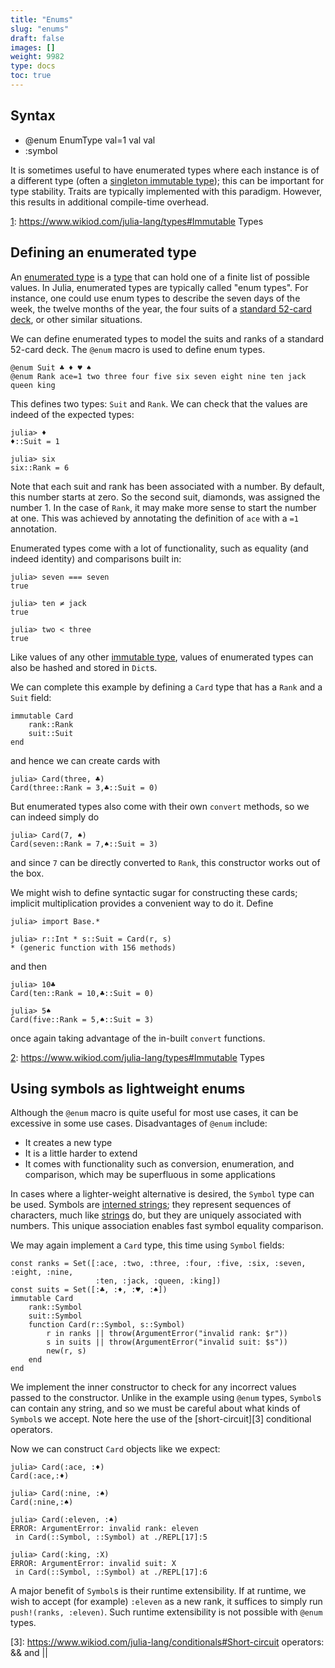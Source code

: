 ```yaml
---
title: "Enums"
slug: "enums"
draft: false
images: []
weight: 9982
type: docs
toc: true
---
```


## Syntax
- @enum EnumType val=1 val val
- :symbol

It is sometimes useful to have enumerated types where each instance is of a different type (often a [singleton immutable type][1]); this can be important for type stability. Traits are typically implemented with this paradigm. However, this results in additional compile-time overhead.


  [1]: https://www.wikiod.com/julia-lang/types#Immutable Types

## Defining an enumerated type
An [enumerated type](https://en.wikipedia.org/wiki/Enumerated_type) is a [type][1] that can hold one of a finite list of possible values. In Julia, enumerated types are typically called "enum types". For instance, one could use enum types to describe the seven days of the week, the twelve months of the year, the four suits of a [standard 52-card deck](https://en.wikipedia.org/wiki/Standard_52-card_deck), or other similar situations.

We can define enumerated types to model the suits and ranks of a standard 52-card deck. The `@enum` macro is used to define enum types.

    @enum Suit ♣ ♦ ♥ ♠
    @enum Rank ace=1 two three four five six seven eight nine ten jack queen king

This defines two types: `Suit` and `Rank`. We can check that the values are indeed of the expected types:

    julia> ♦
    ♦::Suit = 1
    
    julia> six
    six::Rank = 6

Note that each suit and rank has been associated with a number. By default, this number starts at zero. So the second suit, diamonds, was assigned the number 1. In the case of `Rank`, it may make more sense to start the number at one. This was achieved by annotating the definition of `ace` with a `=1` annotation.

Enumerated types come with a lot of functionality, such as equality (and indeed identity) and comparisons built in:

    julia> seven === seven
    true
    
    julia> ten ≠ jack
    true
    
    julia> two < three
    true

Like values of any other [immutable type][2], values of enumerated types can also be hashed and stored in `Dict`s.

We can complete this example by defining a `Card` type that has a `Rank` and a `Suit` field:

    immutable Card
        rank::Rank
        suit::Suit
    end

and hence we can create cards with

    julia> Card(three, ♣)
    Card(three::Rank = 3,♣::Suit = 0)

But enumerated types also come with their own `convert` methods, so we can indeed simply do

    julia> Card(7, ♠)
    Card(seven::Rank = 7,♠::Suit = 3)

and since `7` can be directly converted to `Rank`, this constructor works out of the box.

We might wish to define syntactic sugar for constructing these cards; implicit multiplication provides a convenient way to do it. Define

    julia> import Base.*
    
    julia> r::Int * s::Suit = Card(r, s)
    * (generic function with 156 methods)

and then

    julia> 10♣
    Card(ten::Rank = 10,♣::Suit = 0)
    
    julia> 5♠
    Card(five::Rank = 5,♠::Suit = 3)

once again taking advantage of the in-built `convert` functions.

  [1]: https://www.wikiod.com/julia-lang/types
  [2]: https://www.wikiod.com/julia-lang/types#Immutable Types

## Using symbols as lightweight enums
Although the `@enum` macro is quite useful for most use cases, it can be excessive in some use cases. Disadvantages of `@enum` include:

- It creates a new type
- It is a little harder to extend
- It comes with functionality such as conversion, enumeration, and comparison, which may be superfluous in some applications

In cases where a lighter-weight alternative is desired, the `Symbol` type can be used. Symbols are [interned strings][1]; they represent sequences of characters, much like [strings][2] do, but they are uniquely associated with numbers. This unique association enables fast symbol equality comparison.

We may again implement a `Card` type, this time using `Symbol` fields:

    const ranks = Set([:ace, :two, :three, :four, :five, :six, :seven, :eight, :nine,
                       :ten, :jack, :queen, :king])
    const suits = Set([:♣, :♦, :♥, :♠])
    immutable Card
        rank::Symbol
        suit::Symbol
        function Card(r::Symbol, s::Symbol)
            r in ranks || throw(ArgumentError("invalid rank: $r"))
            s in suits || throw(ArgumentError("invalid suit: $s"))
            new(r, s)
        end
    end

We implement the inner constructor to check for any incorrect values passed to the constructor. Unlike in the example using `@enum` types, `Symbol`s can contain any string, and so we must be careful about what kinds of `Symbol`s we accept. Note here the use of the [short-circuit][3] conditional operators.

Now we can construct `Card` objects like we expect:

    julia> Card(:ace, :♦)
    Card(:ace,:♦)
    
    julia> Card(:nine, :♠)
    Card(:nine,:♠)
    
    julia> Card(:eleven, :♠)
    ERROR: ArgumentError: invalid rank: eleven
     in Card(::Symbol, ::Symbol) at ./REPL[17]:5
    
    julia> Card(:king, :X)
    ERROR: ArgumentError: invalid suit: X
     in Card(::Symbol, ::Symbol) at ./REPL[17]:6

A major benefit of `Symbol`s is their runtime extensibility. If at runtime, we wish to accept (for example) `:eleven` as a new rank, it suffices to simply run `push!(ranks, :eleven)`. Such runtime extensibility is not possible with `@enum` types.


  [1]: https://en.wikipedia.org/wiki/String_interning
  [2]: https://www.wikiod.com/julia-lang/strings
  [3]: https://www.wikiod.com/julia-lang/conditionals#Short-circuit operators: && and ||

